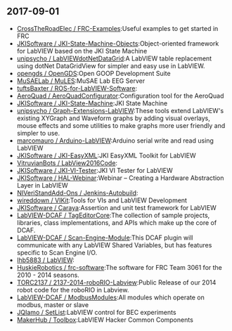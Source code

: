 ## 2017-09-01

* [CrossTheRoadElec / FRC-Examples](https://github.com/CrossTheRoadElec/FRC-Examples):Useful examples to get started in FRC
* [JKISoftware / JKI-State-Machine-Objects](https://github.com/JKISoftware/JKI-State-Machine-Objects):Object-oriented framework for LabVIEW based on the JKI State Machine
* [unipsycho / LabVIEWdotNetDataGrid](https://github.com/unipsycho/LabVIEWdotNetDataGrid):A LabVIEW table replacement using dotNet DataGridView for simpler and easy use in LabVIEW.
* [opengds / OpenGDS](https://github.com/opengds/OpenGDS):Open GOOP Development Suite
* [MuSAELab / MuLES](https://github.com/MuSAELab/MuLES):MuSAE Lab EEG Server
* [tuftsBaxter / ROS-for-LabVIEW-Software](https://github.com/tuftsBaxter/ROS-for-LabVIEW-Software):
* [AeroQuad / AeroQuadConfigurator](https://github.com/AeroQuad/AeroQuadConfigurator):Configuration tool for the AeroQuad
* [JKISoftware / JKI-State-Machine](https://github.com/JKISoftware/JKI-State-Machine):JKI State Machine
* [unipsycho / Graph-Extensions-LabVIEW](https://github.com/unipsycho/Graph-Extensions-LabVIEW):These tools extend LabVIEW's existing XYGraph and Waveform graphs by adding visual overlays, mouse effects and some utilities to make graphs more user friendly and simpler to use.
* [marcomauro / Arduino-LabVIEW](https://github.com/marcomauro/Arduino-LabVIEW):Arduino serial write and read using LabVIEW
* [JKISoftware / JKI-EasyXML](https://github.com/JKISoftware/JKI-EasyXML):JKI EasyXML Toolkit for LabVIEW
* [VitruvianBots / LabView2016Code](https://github.com/VitruvianBots/LabView2016Code):
* [JKISoftware / JKI-VI-Tester](https://github.com/JKISoftware/JKI-VI-Tester):JKI VI Tester for LabVIEW
* [JKISoftware / HAL-Webinar](https://github.com/JKISoftware/HAL-Webinar):Webinar – Creating a Hardware Abstraction Layer in LabVIEW
* [NIVeriStandAdd-Ons / Jenkins-Autobuild](https://github.com/NIVeriStandAdd-Ons/Jenkins-Autobuild):
* [wireddown / VIKit](https://github.com/wireddown/VIKit):Tools for VIs and LabVIEW Development
* [JKISoftware / Caraya](https://github.com/JKISoftware/Caraya):Assertion and unit test framework for LabVIEW
* [LabVIEW-DCAF / TagEditorCore](https://github.com/LabVIEW-DCAF/TagEditorCore):The collection of sample projects, libraries, class implementations, and APIs which make up the core of DCAF.
* [LabVIEW-DCAF / Scan-Engine-Module](https://github.com/LabVIEW-DCAF/Scan-Engine-Module):This DCAF plugin will communicate with any LabVIEW Shared Variables, but has features specific to Scan Engine I/O.
* [lhb5883 / LabVIEW](https://github.com/lhb5883/LabVIEW):
* [HuskieRobotics / frc-software](https://github.com/HuskieRobotics/frc-software):The software for FRC Team 3061 for the 2010 - 2014 seasons.
* [TORC2137 / 2137-2014-roboRIO-Labview](https://github.com/TORC2137/2137-2014-roboRIO-Labview):Public Release of our 2014 robot code for the roboRIO in Labview.
* [LabVIEW-DCAF / ModbusModules](https://github.com/LabVIEW-DCAF/ModbusModules):All modules which operate on modbus, master or slave
* [JQIamo / SetList](https://github.com/JQIamo/SetList):LabVIEW control for BEC experiments
* [MakerHub / Toolbox](https://github.com/MakerHub/Toolbox):LabVIEW Hacker Common Components
